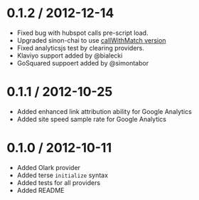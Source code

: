 0.1.2 / 2012-12-14
==================

* Fixed bug with hubspot calls pre-script load.
* Upgraded sinon-chai to use [callWithMatch version](https://github.com/obmarg/sinon-chai/blob/f7aa7eccd6c0c18a3e1fc524a246a50c1a29c916/lib/sinon-chai.js)
* Fixed analyticsjs test by clearing providers.
* Klaviyo support added by @bialecki
* GoSquared suppoert added by @simontabor

0.1.1 / 2012-10-25
==================

* Added enhanced link attribution ability for Google Analytics
* Added site speed sample rate for Google Analytics

0.1.0 / 2012-10-11 
==================

* Added Olark provider
* Added terse `initialize` syntax
* Added tests for all providers
* Added README

